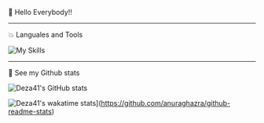 👋 Hello Everybody!!

<!-- - :soccer: I really love sports, soccer, surf, pool, pingpong, etc, and I love to write code.
- :surfing_man: I currently developing some courses such as Apache Spark, Apache NiFi etc
- :skier: My strong coding skills are Scala and Python
- :swimmer: I have international experience in USA, Spain, Australia and Peru (where I come from)
- :tennis: I am going to start my third professional field in Mechatronics, what do you think? -->

---
 :boom: Languales and Tools

![My Skills](https://skills.thijs.gg/icons?i=py,kubernetes,react,azure,aws,github,java,css,js,nodejs,ts,html,fastapi,figma,graphql,postgres,tailwind,materialui,threejs,arduino,linux,netlify,heroku,grafana,wordpress,pytorch)

---
:muscle: See my Github stats

![Deza41's GitHub stats](https://github-readme-stats.vercel.app/api?username=deza41&count_private=true&theme=dark)

![Deza41's wakatime stats](https://github-readme-stats.vercel.app/api/wakatime?username=deza41)](https://github.com/anuraghazra/github-readme-stats)
